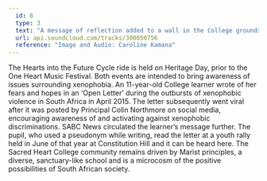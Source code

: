 ```yaml
---
  id: 6
  type: 3
  text: "A message of reflection added to a wall in the College grounds during the 2015 Hearts into the Future Cycle Ride."
  url: api.soundcloud.com/tracks/300050756
  reference: "Image and Audio: Caroline Kamana"
---
```

The Hearts into the Future Cycle ride is held on Heritage Day, prior to the One Heart Music Festival. Both events are intended to bring awareness of issues surrounding xenophobia. An 11-year-old College learner wrote of her fears and hopes in an ‘Open Letter’ during the outbursts of xenophobic violence in South Africa in April 2015. The letter subsequently went viral after it was posted by Principal Colin Northmore on social media, encouraging awareness of and activating against xenophobic discriminations. SABC News circulated the learner’s message further. The pupil, who used a pseudonym while writing, read the letter at a youth rally held in June of that year at Constitution Hill and it can be heard here. The Sacred Heart College community remains driven by Marist principles, a diverse, sanctuary-like school and is a microcosm of the positive possibilities of South African society. 

        